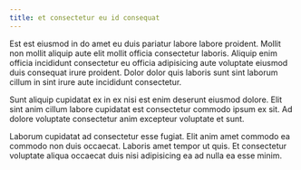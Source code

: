 ```yaml
---
title: et consectetur eu id consequat
---
```


Est est eiusmod in do amet eu duis pariatur labore labore proident. Mollit non mollit aliquip aute elit mollit officia consectetur laboris. Aliquip enim officia incididunt consectetur eu officia adipisicing aute voluptate eiusmod duis consequat irure proident. Dolor dolor quis laboris sunt sint laborum cillum in sint irure aute incididunt consectetur.

Sunt aliquip cupidatat ex in ex nisi est enim deserunt eiusmod dolore. Elit sint anim cillum labore cupidatat est consectetur commodo ipsum ex sit. Ad dolore voluptate consectetur anim excepteur voluptate et sunt.

Laborum cupidatat ad consectetur esse fugiat. Elit anim amet commodo ea commodo non duis occaecat. Laboris amet tempor ut quis. Et consectetur voluptate aliqua occaecat duis nisi adipisicing ea ad nulla ea esse minim.